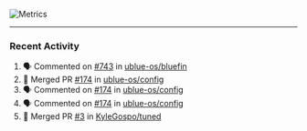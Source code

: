 ![Metrics](https://metrics.lecoq.io/KyleGospo?template=classic&base=header%2C%20activity%2C%20community%2C%20repositories%2C%20metadata&base.indepth=false&base.hireable=false&base.skip=false&config.timezone=America%2FLos_Angeles)

---
### Recent Activity
<!--START_SECTION:activity-->
1. 🗣 Commented on [#743](https://github.com/ublue-os/bluefin/issues/743#issuecomment-1867162260) in [ublue-os/bluefin](https://github.com/ublue-os/bluefin)
2. 🎉 Merged PR [#174](https://github.com/ublue-os/config/pull/174) in [ublue-os/config](https://github.com/ublue-os/config)
3. 🗣 Commented on [#174](https://github.com/ublue-os/config/pull/174#issuecomment-1866992163) in [ublue-os/config](https://github.com/ublue-os/config)
4. 🗣 Commented on [#174](https://github.com/ublue-os/config/pull/174#issuecomment-1866978114) in [ublue-os/config](https://github.com/ublue-os/config)
5. 🎉 Merged PR [#3](https://github.com/KyleGospo/tuned/pull/3) in [KyleGospo/tuned](https://github.com/KyleGospo/tuned)
<!--END_SECTION:activity-->
